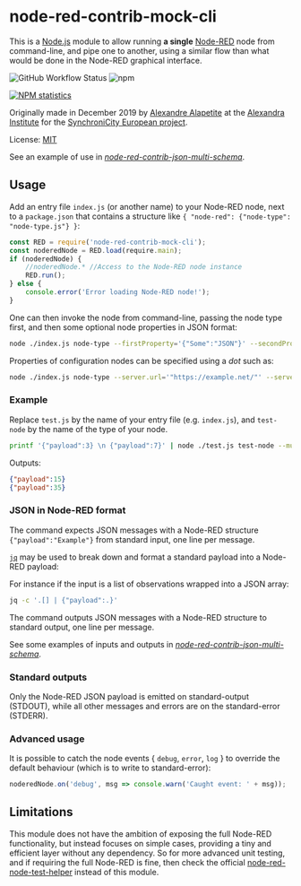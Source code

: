 # node-red-contrib-mock-cli

This is a [Node.js](https://nodejs.org) module to allow running **a single** [Node-RED](https://nodered.org) node from command-line, and pipe one to another, using a similar flow than what would be done in the Node-RED graphical interface.

![GitHub Workflow Status](https://img.shields.io/github/actions/workflow/status/alexandrainst/node-red-contrib-mock-cli/nodejs.yml?branch=main&logo=github)
![npm](https://img.shields.io/npm/dy/node-red-contrib-mock-cli?logo=npm)

[![NPM statistics](https://nodei.co/npm/node-red-contrib-mock-cli.png?downloads=true&downloadRank=true&stars=true)](https://nodei.co/npm/node-red-contrib-mock-cli/)

Originally made in December 2019 by [Alexandre Alapetite](https://alexandra.dk/alexandre.alapetite) at the [Alexandra Institute](https://alexandra.dk) for the [SynchroniCity European project](https://synchronicity-iot.eu).

License: [MIT](LICENSE.md)

See an example of use in [*node-red-contrib-json-multi-schema*](https://github.com/alexandrainst/node-red-contrib-json-multi-schema).


## Usage

Add an entry file `index.js` (or another name) to your Node-RED node, next to a `package.json` that contains a structure like `{ "node-red": {"node-type": "node-type.js"} }`:

```js
const RED = require('node-red-contrib-mock-cli');
const noderedNode = RED.load(require.main);
if (noderedNode) {
	//noderedNode.*	//Access to the Node-RED node instance
	RED.run();
} else {
	console.error('Error loading Node-RED node!');
}
```

One can then invoke the node from command-line, passing the node type first, and then some optional node properties in JSON format:

```sh
node ./index.js node-type --firstProperty='{"Some":"JSON"}' --secondProperty='"Some text"' --thirdProperty='123'
```

Properties of configuration nodes can be specified using a *dot* such as:

```sh
node ./index.js node-type --server.url='"https://example.net/"' --server.username='"Alice"'
```

### Example

Replace `test.js` by the name of your entry file (e.g. `index.js`), and `test-node` by the name of the type of your node.

```sh
printf '{"payload":3} \n {"payload":7}' | node ./test.js test-node --multiplyBy='5'
```

Outputs:

```json
{"payload":15}
{"payload":35}
```

### JSON in Node-RED format

The command expects JSON messages with a Node-RED structure `{"payload":"Example"}` from standard input, one line per message.

[`jq`](https://stedolan.github.io/jq/) may be used to break down and format a standard payload into a Node-RED payload:

For instance if the input is a list of observations wrapped into a JSON array:

```sh
jq -c '.[] | {"payload":.}'
```

The command outputs JSON messages with a Node-RED structure to standard output, one line per message.

See some examples of inputs and outputs in [*node-red-contrib-json-multi-schema*](https://github.com/alexandrainst/node-red-contrib-json-multi-schema#wiringpiping-all-modules-together).

### Standard outputs

Only the Node-RED JSON payload is emitted on standard-output (STDOUT), while all other messages and errors are on the standard-error (STDERR).


### Advanced usage

It is possible to catch the node events { `debug`, `error`, `log` } to override the default behaviour (which is to write to standard-error):

```js
noderedNode.on('debug', msg => console.warn('Caught event: ' + msg));
```


## Limitations

This module does not have the ambition of exposing the full Node-RED functionality, but instead focuses on simple cases, providing a tiny and efficient layer without any dependency.
So for more advanced unit testing, and if requiring the full Node-RED is fine, then check the official [node-red-node-test-helper](https://github.com/node-red/node-red-node-test-helper) instead of this module.
